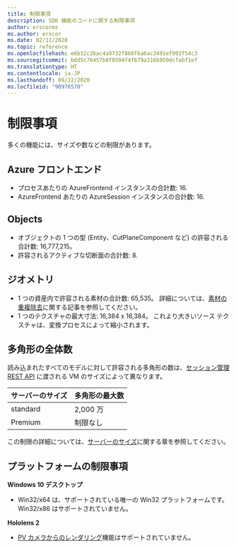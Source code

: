 ```yaml
---
title: 制限事項
description: SDK 機能のコードに関する制限事項
author: erscorms
ms.author: erscor
ms.date: 02/11/2020
ms.topic: reference
ms.openlocfilehash: e6b12c2bac4a9732f868f6a6ac3491ef993f54c3
ms.sourcegitcommit: bdd5c76457b0f0504f4f679a316b959dcfabf1ef
ms.translationtype: HT
ms.contentlocale: ja-JP
ms.lasthandoff: 09/22/2020
ms.locfileid: "90976570"
---
```

# <a name="limitations"></a>制限事項

多くの機能には、サイズや数などの制限があります。

## <a name="azure-frontend"></a>Azure フロントエンド

* プロセスあたりの AzureFrontend インスタンスの合計数: 16.
* AzureFrontend あたりの AzureSession インスタンスの合計数: 16.

## <a name="objects"></a>Objects

* オブジェクトの 1 つの型 (Entity、CutPlaneComponent など) の許容される合計数: 16,777,215。
* 許容されるアクティブな切断面の合計数: 8.

## <a name="geometry"></a>ジオメトリ

* 1 つの資産内で許容される素材の合計数: 65,535。 詳細については、[素材の重複除去](../how-tos/conversion/configure-model-conversion.md#material-de-duplication)に関する記事を参照してください。
* 1 つのテクスチャの最大寸法: 16,384 x 16,384。 これより大きいソース テクスチャは、変換プロセスによって縮小されます。

## <a name="overall-number-of-polygons"></a>多角形の全体数

読み込まれたすべてのモデルに対して許容される多角形の数は、[セッション管理 REST API](../how-tos/session-rest-api.md#create-a-session) に渡される VM のサイズによって異なります。

| サーバーのサイズ | 多角形の最大数 |
|:--------|:------------------|
|standard| 2,000 万 |
|Premium| 制限なし |

この制限の詳細については、[サーバーのサイズ](../reference/vm-sizes.md)に関する章を参照してください。

## <a name="platform-limitations"></a>プラットフォームの制限事項

**Windows 10 デスクトップ**

* Win32/x64 は、サポートされている唯一の Win32 プラットフォームです。 Win32/x86 はサポートされていません。

**Hololens 2**

* [PV カメラからのレンダリング](https://docs.microsoft.com/windows/mixed-reality/mixed-reality-capture-for-developers#render-from-the-pv-camera-opt-in)機能はサポートされていません。
